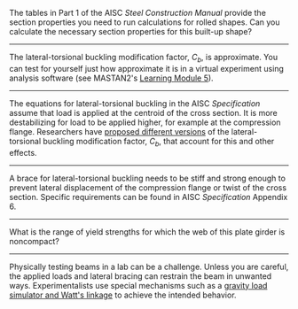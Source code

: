 The tables in Part 1 of the AISC *Steel Construction Manual* provide the section
properties you need to run calculations for rolled shapes. Can you calculate the
necessary section properties for this built-up shape?

--------------------------------------------------------------------------------

The lateral-torsional buckling modification factor, $C_b$, is approximate. You
can test for yourself just how approximate it is in a virtual experiment using
analysis software (see MASTAN2's
[Learning Module 5](http://www.mastan2.com/stabilityfun.html)).

--------------------------------------------------------------------------------

The equations for lateral-torsional buckling in the AISC *Specification* assume
that load is applied at the centroid of the cross section. It is more
destabilizing for load to be applied higher, for example at the compression
flange. Researchers have
[proposed different versions](https://www.aisc.org/A-Unified-Approach-to-the-Elastic-Lateral-Buckling-of-Beams)
of the lateral-torsional buckling modification factor, $C_b$, that account for
this and other effects.

--------------------------------------------------------------------------------

A brace for lateral-torsional buckling needs to be stiff and strong enough to
prevent lateral displacement of the compression flange or twist of the cross
section. Specific requirements can be found in AISC *Specification* Appendix 6.

--------------------------------------------------------------------------------

What is the range of yield strengths for which the web of this plate girder is
noncompact?

--------------------------------------------------------------------------------

Physically testing beams in a lab can be a challenge. Unless you are careful,
the applied loads and lateral bracing can restrain the beam in unwanted ways.
Experimentalists use special mechanisms such as a
[gravity load simulator and Watt's linkage](https://dx.doi.org/10.1007/BF02326237)
to achieve the intended behavior.
